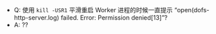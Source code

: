 - Q: 使用 `kill -USR1` 平滑重启 Worker 进程的时候一直提示 “open(dofs-http-server.log) failed. Error: Permission denied[13]”?
- A: ?? 

